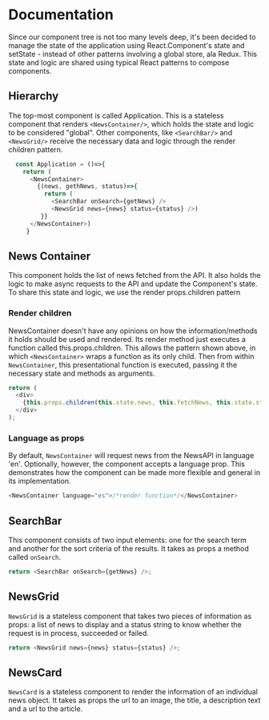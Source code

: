 # Documentation

Since our component tree is not too many levels deep, it's been decided to manage the state of the application using React.Component's state and setState - instead of other patterns involving a global store, ala Redux. This state and logic are shared using typical React patterns to compose components.

## Hierarchy

The top-most component is called Application. This is a stateless component that renders `<NewsContainer/>`, which holds the state and logic to be considered "global". Other components, like `<SearchBar/>` and `<NewsGrid/>` receive the necessary data and logic through the render children pattern.

```javascript
  const Application = ()=>{
    return (
      <NewsContainer>
        {(news, gethNews, status)=>{
          return (
            <SearchBar onSearch={getNews} />
            <NewsGrid news={news} status={status} />)
         }}
      </NewsContainer>)
     }
```

## News Container

This component holds the list of news fetched from the API. It also holds the logic to make async requests to the API and update the Component's state. To share this state and logic, we use the render props.children pattern

### Render children

NewsContainer doesn't have any opinions on how the information/methods it holds should be used and rendered. Its render method just executes a function called this.props.children. This allows the pattern shown above, in which `<NewsContainer>` wraps a function as its only child. Then from within `NewsContainer`, this presentational function is executed, passing it the necessary state and methods as arguments.

```javascript
return (
  <div>
    {this.props.children(this.state.news, this.fetchNews, this.state.status)}
  </div>
);
```

### Language as props

By default, `NewsContainer` will request news from the NewsAPI in language 'en'. Optionally, however, the component accepts a language prop. This demonstrates how the component can be made more flexible and general in its implementation.

```javascript
<NewsContainer language="es">/*render function*/</NewsContainer>
```

## SearchBar

This component consists of two input elements: one for the search term and another for the sort criteria of the results. It takes as props a method called `onSearch`.

```javascript
return <SearchBar onSearch={getNews} />;
```

## NewsGrid

`NewsGrid` is a stateless component that takes two pieces of information as props: a list of news to display and a status string to know whether the request is in process, succeeded or failed.

```javascript
return <NewsGrid news={news} status={status} />;
```

## NewsCard

`NewsCard` is a stateless component to render the information of an individual news object. It takes as props the url to an image, the title, a description text and a url to the article.
